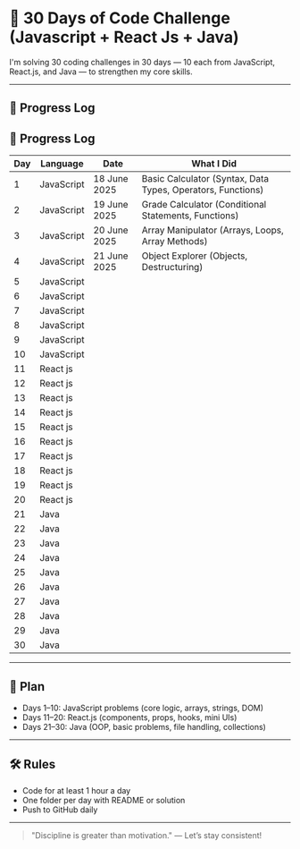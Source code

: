 # 🚀 30 Days of Code Challenge (Javascript + React Js + Java)

I'm solving 30 coding challenges in 30 days — 10 each from JavaScript, React.js, and Java — to strengthen my core skills.

---

## 📅 Progress Log
## 📅 Progress Log

| Day | Language     | Date        | What I Did                                                          |
|-----|--------------|------------ |-------------------------------------------------------------------- |
| 1   | JavaScript   |18 June 2025 | Basic Calculator (Syntax, Data Types, Operators, Functions)         |
| 2   | JavaScript   |19 June 2025 | Grade Calculator (Conditional Statements, Functions)                |
| 3   | JavaScript   |20 June 2025 | Array Manipulator (Arrays, Loops, Array Methods)                    |
| 4   | JavaScript   |21 June 2025 | Object Explorer (Objects, Destructuring)                            |
| 5   | JavaScript   |             |                                                                     |
| 6   | JavaScript   |             |                                                                     |
| 7   | JavaScript   |             |                                                                     |
| 8   | JavaScript   |             |                                                                     |                                 
| 9   | JavaScript   |             |                                                                     |                                 
| 10  | JavaScript   |             |                                                                     |                                  
| 11  | React js     |             |                                                                     |                                  
| 12  | React js     |             |                                                                     |                                  
| 13  | React js     |             |                                                                     |
| 14  | React js     |             |                                                                     |
| 15  | React js     |             |                                                                     |
| 16  | React js     |             |                                                                     |
| 17  | React js     |             |                                                                     |
| 18  | React js     |             |                                                                     |
| 19  | React js     |             |                                                                     |
| 20  | React js     |             |                                                                     |
| 21  | Java         |             |                                                                     |
| 22  | Java         |             |                                                                     |
| 23  | Java         |             |                                                                     |
| 24  | Java         |             |                                                                     |
| 25  | Java         |             |                                                                     |
| 26  | Java         |             |                                                                     |
| 27  | Java         |             |                                                                     |
| 28  | Java         |             |                                                                     |
| 29  | Java         |             |                                                                     |
| 30  | Java         |             |                                                                     |




---

## 🎯 Plan

- Days 1–10: JavaScript problems (core logic, arrays, strings, DOM)
- Days 11–20: React.js (components, props, hooks, mini UIs)
- Days 21–30: Java (OOP, basic problems, file handling, collections)

---

## 🛠️ Rules

- Code for at least 1 hour a day
- One folder per day with README or solution
- Push to GitHub daily

---

> "Discipline is greater than motivation." — Let’s stay consistent!
